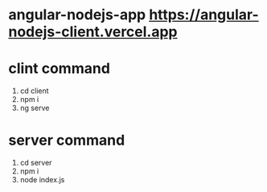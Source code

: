 # angular-nodejs-app https://angular-nodejs-client.vercel.app

# clint command
1. cd client
2. npm i
3. ng serve

# server command
1. cd server
2. npm i
3. node index.js
